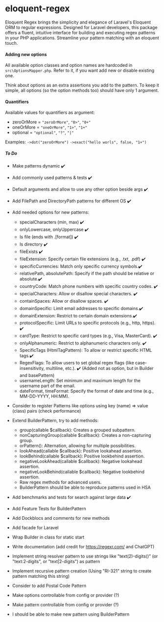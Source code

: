 # eloquent-regex

Eloquent Regex brings the simplicity and elegance of Laravel's Eloquent ORM to regular expressions. Designed for Laravel developers, this package offers a fluent, intuitive interface for building and executing regex patterns in your PHP applications. Streamline your pattern matching with an eloquent touch.

#### Adding new options

All available option classes and option names are hardcoded in `src\OptionsMapper.php`. Refer to it, if you want add new or disable existing one.

Think about options as an extra assertions you add to the pattern. To keep it simple, all options (so the option methods too) should have only 1 argument.

#### Quantifiers

Available values for quantifiers as argument:

- zeroOrMore = `"zeroOrMore"`, `"0>"`, `"0+"`
- oneOrMore = `"oneOrMore"`, `"1>"`, `"1+"`
- optional = `"optional"`, `"?"`, `"|"`

Examples: `->dot("zeroOrMore")` `->exact("hello worls", false, "1+")`

##### To Do

- Make patterns dynamic ✔️
- Add commonly used patterns & tests ✔️
- Default arguments and allow to use any other option beside args ✔️
- Add FilePath and DirectoryPath patterns for different OS ✔️
- Add needed options for new patterns:
  - specialCharacters (min, max) ✔️
  - onlyLowercase, onlyUppercase ✔️
  - Is file (ends with .[format]) ✔️
  - Is directory ✔️
  - fileExists ✔️
  - fileExtension: Specify certain file extensions (e.g., .txt, .pdf) ✔️
  - specificCurrencies: Match only specific currency symbols.✔️
  - relativePath, absolutePath: Specify if the path should be relative or absolute.✔️
  - countryCode: Match phone numbers with specific country codes. ✔️
  - specialCharacters: Allow or disallow special characters. ✔️
  - containSpaces: Allow or disallow spaces. ✔️
  - domainSpecific: Limit email addresses to specific domains.✔️
  - domainExtension: Restrict to certain domain extensions.✔️
  - protocolSpecific: Limit URLs to specific protocols (e.g., http, https). ✔️
  - cardType: Restrict to specific card types (e.g., Visa, MasterCard). ✔️
  - onlyAlphanumeric: Restrict to alphanumeric characters only. ✔️
  - SpecificTags (HtmlTagPattern): To allow or restrict specific HTML tags.✔️
  - RegexFlags: To allow users to set global regex flags (like case-insensitivity, multiline, etc.). ✔️ (Added not as option, but in Builder and basePattern)
  - usernameLength: Set minimum and maximum length for the username part of the email.
  - dateFormat, timeFormat: Specify the format of date and time (e.g., MM-DD-YYYY, HH:MM).
- Consider to register Patterns like options using key (name) => value (class) pairs (check performance)
- Extend BuilderPattern, try to add methods:

  - group(callable $callback): Creates a grouped subpattern.
  - nonCapturingGroup(callable $callback): Creates a non-capturing group.
  - orPattern(): Alternation, allowing for multiple possibilities.
  - lookAhead(callable $callback): Positive lookahead assertion.
  - lookBehind(callable $callback): Positive lookbehind assertion.
  - negativeLookAhead(callable $callback): Negative lookahead assertion.
  - negativeLookBehind(callable $callback): Negative lookbehind assertion.
  - Raw regex methods for advanced users.
  - BuilderPattern should be able to reproduce patterns used in HSA

- Add benchmarks and tests for search against large data ✔️
- Add Feature Tests for BuilderPattern
- Add Dockblocs and comments for new methods

- Add facade for Laravel
- Wrap Builder in class for static start
- Write documentation (add credit for https://regexr.com/ and ChatGPT)

- Implement string resolver pattern to use strings like "text(2)-digits()" (or "text:2-digits", or "text|2-digits") as pattern
- Implement recursive pattern creation (Using "RI-321" string to create pattern matching this string)

- Consider to add Postal Code Pattern
- Make options controllable from config or provider (?)
- Make pattern controllable from config or provider (?)
- I should be able to make new pattern using BuilderPattern
